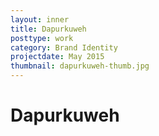 ```yaml
---
layout: inner
title: Dapurkuweh
posttype: work
category: Brand Identity
projectdate: May 2015
thumbnail: dapurkuweh-thumb.jpg
---
```


<h1>Dapurkuweh</h1>